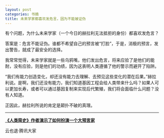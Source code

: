 ```yaml
---
layout: post
categories: 书摘
title: 未来学家都喜欢发危言，因为不能被证伪
---
```


有个问题，为什么未来学家（一个今日的赫拉利无法抵拒的身份）都喜欢发危言？

答案是：危言不能证伪。谁都不希望自己的预言被“打脸”，于是，消极的预言，发出警告，就成了最安全的选择。

我常常觉得，未来学家就是一些乌鸦嘴，他们发出危言，将来应验了是他们的能耐，没有应验，则是他们的功绩，因为这表明人类遵循了他的警示而避开了陷阱。

“我们有能力创造变化，却还没有能力去理解、去预见这些变化的潜在后果。”赫拉利说。是啊，我们还没有能力，我们知道基因工程会给人类带来什么吗？如果人可以更加长寿，或者可以通过基因复制来实现后代繁殖，我们将会面临什么问题？没有人知道。

正因此，赫拉利所说的肯定是颠扑不破的真理。

---

**[《人类简史》作者演示了如何扮演一个大预言家](http://t.cn/RJ35x75)**

云也退·腾讯大家